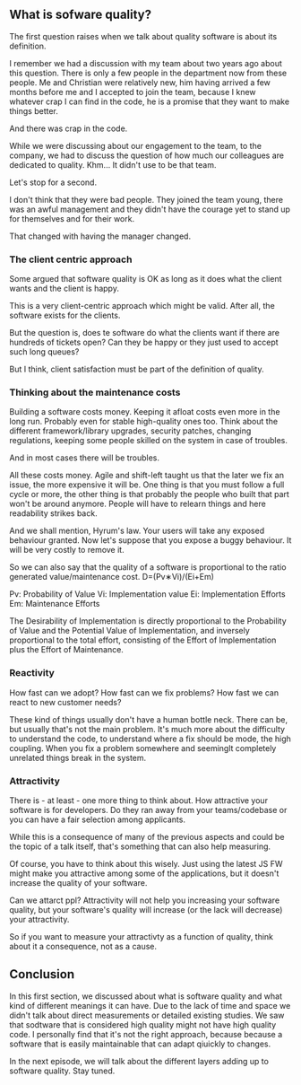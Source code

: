 ## What is sofware quality?

The first question raises when we talk about quality software is about its definition.

I remember we had a discussion with my team about two years ago about this question. There is only a few people in the department now from these people. Me and Christian were relatively new, him having arrived a few months before me and I accepted to join the team, because I knew whatever crap I can find in the code, he is a promise that they want to make things better.

And there was crap in the code.

While we were discussing about our engagement to the team, to the company, we had to discuss the question of how much our colleagues are dedicated to quality. Khm... It didn't use to be that team.

Let's stop for a second.

I don't think that they were bad people. They joined the team young, there was an awful management and they didn't have the courage yet to stand up for themselves and for their work.

That changed with having the manager changed.

### The client centric approach

Some argued that software quality is OK as long as it does what the client wants and the client is happy.

This is a very client-centric approach which might be valid. After all, the software exists for the clients.

But the question is, does te software do what the clients want if there are hundreds of tickets open? Can they be happy or they just used to accept such long queues?

But I think, client satisfaction must be part of the definition of quality.

### Thinking about the maintenance costs

Building a software costs money. Keeping it afloat costs even more in the long run. Probably even for stable high-quality ones too. Think about the different framework/library upgrades, security patches, changing regulations, keeping some people skilled on the system in case of troubles.

And in most cases there will be troubles.

All these costs money. Agile and shift-left taught us that the later we fix an issue, the more expensive it will be. One thing is that you must follow a full cycle or more, the other thing is that probably the people who built that part won't be around anymore. People will have to relearn things and here readability strikes back.

And we shall mention, Hyrum's law. Your users will take any exposed behaviour granted. Now let's suppose that you expose a buggy behaviour. It will be very costly to remove it.

So we can also say that the quality of a software is proportional to the ratio generated value/maintenance cost.
D=(Pv∗Vi)/(Ei+Em)


Pv: Probability of Value
Vi: Implementation value
Ei: Implementation Efforts
Em: Maintenance Efforts 

The Desirability of Implementation is directly proportional to the Probability of Value and the Potential Value of Implementation, and inversely proportional to the total effort, consisting of the Effort of Implementation plus the Effort of Maintenance.

### Reactivity

How fast can we adopt? How fast can we fix problems? How fast we can react to new customer needs?

These kind of things usually don't have a human bottle neck. There can be, but usually that's not the main problem. It's much more about the difficulty to understand the code, to understand where a fix should be mode, the high coupling. When you fix a problem somewhere and seeminglt completely unrelated things break in the system.

### Attractivity

There is - at least - one more thing to think about. How attractive your software is for developers. Do they ran away from your teams/codebase or you can have a fair selection among applicants.

While this is a consequence of many of the previous aspects and could be the topic of a talk itself, that's something that can also help measuring.

Of course, you have to think about this wisely. Just using the latest JS FW might make you attractive among some of the applications, but it doesn't increase the quality of your software.

Can we attarct ppl?
Attractivity will not help you increasing your software quality, but your software's quality will increase (or the lack will decrease) your attractivity.

So if you want to measure your attractivty as a function of quality, think about it a consequence, not as a cause.

## Conclusion

In this first section, we discussed about what is software quality and what kind of different meanings it can have. Due to the lack of time and space we didn't talk about direct measurements or detailed existing studies. We saw that sodtware that is considered high quality might not have high quality code. I personally find that it's not the right approach, because because a software that is easily maintainable that can adapt qiuickly to changes.

In the next episode, we will talk about the different layers adding up to software quality. Stay tuned.